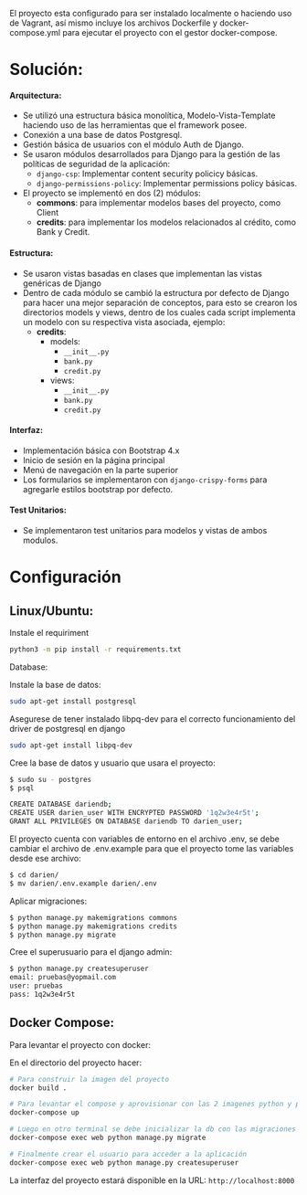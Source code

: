 El proyecto esta configurado para ser instalado localmente o haciendo uso de Vagrant, así mismo incluye los archivos Dockerfile y docker-compose.yml para ejecutar el proyecto con el gestor docker-compose.

Solución:
=========

#### Arquitectura:

- Se utilizó una estructura básica monolítica, Modelo-Vista-Template haciendo uso de las herramientas que el framework posee.
- Conexión a una base de datos Postgresql.
- Gestión básica de usuarios con el módulo Auth de Django.
- Se usaron módulos desarrollados para Django para la gestión de las políticas de seguridad de la aplicación:
    * `django-csp`: Implementar content security policicy básicas.
    * `django-permissions-policy`: Implementar permissions policy básicas.
- El proyecto se implementó en dos (2) módulos:
    * **commons**: para implementar modelos bases del proyecto, como Client
    * **credits**: para implementar los modelos relacionados al crédito, como Bank y Credit.

#### Estructura:

- Se usaron vistas basadas en clases que implementan las vistas genéricas de Django
- Dentro de cada módulo se cambió la estructura por defecto de Django para hacer una mejor separación de conceptos, para esto se crearon los directorios models y views, dentro de los cuales cada script implementa un modelo con su respectiva vista asociada, ejemplo:
    * **credits**:
        - models:
           - `__init__.py`
           - `bank.py`
           - `credit.py`
        - views:
           - `__init__.py`
           - `bank.py`
           - `credit.py`

#### Interfaz:

- Implementación básica con Bootstrap 4.x
- Inicio de sesión en la página principal
- Menú de navegación en la parte superior
- Los formularios se implementaron con `django-crispy-forms` para agregarle estilos bootstrap por defecto.

#### Test Unitarios:

- Se implementaron test unitarios para modelos y vistas de ambos modulos.




Configuración
=============

Linux/Ubuntu:
-------------

Instale el requiriment
```sh
python3 -m pip install -r requirements.txt
```

Database:

Instale la base de datos:

```sh
sudo apt-get install postgresql
```

Asegurese de tener instalado libpq-dev para el correcto funcionamiento del driver de postgresql en django

```sh
sudo apt-get install libpq-dev
```

Cree la base de datos y usuario que usara el proyecto:

```sh
$ sudo su - postgres
$ psql

CREATE DATABASE dariendb;
CREATE USER darien_user WITH ENCRYPTED PASSWORD '1q2w3e4r5t';
GRANT ALL PRIVILEGES ON DATABASE dariendb TO darien_user;
```

El proyecto cuenta con variables de entorno en el archivo .env, se debe cambiar el archivo de .env.example para que el proyecto tome las variables desde ese archivo:

```sh
$ cd darien/
$ mv darien/.env.example darien/.env
```

Aplicar migraciones:

```sh
$ python manage.py makemigrations commons
$ python manage.py makemigrations credits
$ python manage.py migrate
```

Cree el superusuario para el django admin:

```sh
$ python manage.py createsuperuser
email: pruebas@yopmail.com
user: pruebas
pass: 1q2w3e4r5t
```

Docker Compose:
---------------

Para levantar el proyecto con docker:

En el directorio del proyecto hacer:

```sh
# Para construir la imagen del proyecto
docker build .

# Para levantar el compose y aprovisionar con las 2 imagenes python y postgres
docker-compose up

# Luego en otro terminal se debe inicializar la db con las migraciones del proyecto
docker-compose exec web python manage.py migrate

# Finalmente crear el usuario para acceder a la aplicación
docker-compose exec web python manage.py createsuperuser
```

La interfaz del proyecto estará disponible en la URL: `http://localhost:8000`
